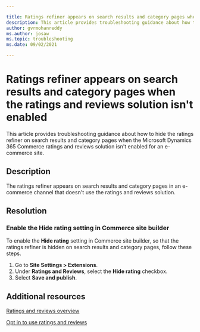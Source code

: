```yaml
---

title: Ratings refiner appears on search results and category pages when the ratings and reviews solution isn't enabled
description: This article provides troubleshooting guidance about how to hide the ratings refiner on search results and category pages when the Microsoft Dynamics 365 Commerce ratings and reviews solution isn't enabled for an e-commerce site.
author: gvrmohanreddy
ms.author: josaw
ms.topic: troubleshooting
ms.date: 09/02/2021

---
```


# Ratings refiner appears on search results and category pages when the ratings and reviews solution isn't enabled

This article provides troubleshooting guidance about how to hide the ratings refiner on search results and category pages when the Microsoft Dynamics 365 Commerce ratings and reviews solution isn't enabled for an e-commerce site.

## Description

The ratings refiner appears on search results and category pages in an e-commerce channel that doesn't use the ratings and reviews solution.

## Resolution

### Enable the Hide rating setting in Commerce site builder

To enable the **Hide rating** setting in Commerce site builder, so that the ratings refiner is hidden on search results and category pages, follow these steps.

1. Go to **Site Settings \> Extensions**.
1. Under **Ratings and Reviews**, select the **Hide rating** checkbox.
1. Select **Save and publish**.

## Additional resources

[Ratings and reviews overview](/dynamics365/commerce/ratings-reviews-overview)

[Opt in to use ratings and reviews](/dynamics365/commerce/opt-in-ratings-reviews)
